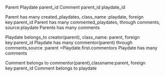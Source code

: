Parent 
Playdate parent_id
Comment  parent_id  playdate_id

<!-- has_many :created_playdates, :class_name => "Playdate", :foreign_key => "parent_id", dependent: :delete_all 
has_many :comments
has_many :commented_playdates, :source => :playdate, through: :comments -->

Parent has many created_playdates, class_name :playdate, foreign key:parent_id
Parent has many commented_playdates, through comments, source:playdate
Parents has many comments

<!-- belongs_to :creator, :class_name => "Parent"
has_many :comments
has_many :commentors, :class_name => "Parent", :foreign_key => "parent_id", through: :comments -->

Playdate belongs_to creator(parent), class_name: parent, foreign key:parent_id
Playdate has many commentor(parent) through comments,source :parent =Playdate.first.commentors
Playdate has many comments

<!-- belongs_to :playdate
belongs_to :commentor, :class_name => "Parent", :foreign_key => "parent_id" -->

Comment belongs to commentor(parent),classname:parent, foreign key:parent_id
Comment belongs to playdate




